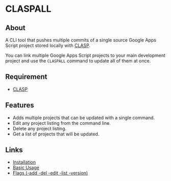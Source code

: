# CLASPALL

## About 
A CLI tool that pushes multiple commits of a single source Google Apps Script project stored locally with [CLASP](https://github.com/google/clasp).

You can link multiple Google Apps Script projects to your main development project and use the `CLASPALL` command to update all of them at once. 

## Requirement

- [CLASP](https://github.com/google/clasp)

## Features
- Adds multiple projects that can be updated with a single command. 
- Edit any project listing from the command line.
- Delete any project listing. 
- Get a list of projects that will be updated.


## Links
- [Installation](https://yagisanatode.com/claspall-update-multiple-apps-script-projects-from-a-single-source/#Installation)
- [Basic Usage](https://yagisanatode.com/claspall-update-multiple-apps-script-projects-from-a-single-source/#How_to_use_CLASPALL)
- [Flags (-add -del -edit -list -version)](https://yagisanatode.com/claspall-update-multiple-apps-script-projects-from-a-single-source/#CLASPALL_Tags)

